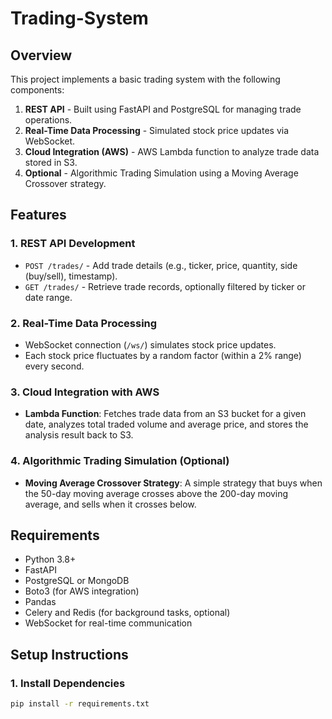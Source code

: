 # Trading-System

## Overview
This project implements a basic trading system with the following components:

1. **REST API** - Built using FastAPI and PostgreSQL for managing trade operations.
2. **Real-Time Data Processing** - Simulated stock price updates via WebSocket.
3. **Cloud Integration (AWS)** - AWS Lambda function to analyze trade data stored in S3.
4. **Optional** - Algorithmic Trading Simulation using a Moving Average Crossover strategy.

## Features

### 1. REST API Development
- `POST /trades/` - Add trade details (e.g., ticker, price, quantity, side (buy/sell), timestamp).
- `GET /trades/` - Retrieve trade records, optionally filtered by ticker or date range.

### 2. Real-Time Data Processing
- WebSocket connection (`/ws/`) simulates stock price updates.
- Each stock price fluctuates by a random factor (within a 2% range) every second.

### 3. Cloud Integration with AWS
- **Lambda Function**: Fetches trade data from an S3 bucket for a given date, analyzes total traded volume and average price, and stores the analysis result back to S3.

### 4. Algorithmic Trading Simulation (Optional)
- **Moving Average Crossover Strategy**: A simple strategy that buys when the 50-day moving average crosses above the 200-day moving average, and sells when it crosses below.

## Requirements
- Python 3.8+
- FastAPI
- PostgreSQL or MongoDB
- Boto3 (for AWS integration)
- Pandas
- Celery and Redis (for background tasks, optional)
- WebSocket for real-time communication

## Setup Instructions
### 1. Install Dependencies

```bash
pip install -r requirements.txt
